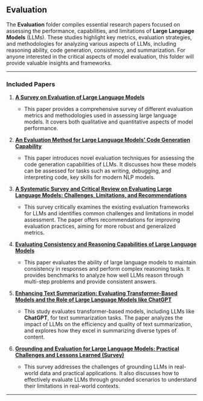 ## **Evaluation**

The **Evaluation** folder compiles essential research papers focused on assessing the performance, capabilities, and limitations of **Large Language Models** (LLMs). These studies highlight key metrics, evaluation strategies, and methodologies for analyzing various aspects of LLMs, including reasoning ability, code generation, consistency, and summarization. For anyone interested in the critical aspects of model evaluation, this folder will provide valuable insights and frameworks.

---

### **Included Papers**

1. **[A Survey on Evaluation of Large Language Models](<link-to-paper>)**  
   - This paper provides a comprehensive survey of different evaluation metrics and methodologies used in assessing large language models. It covers both qualitative and quantitative aspects of model performance.

2. **[An Evaluation Method for Large Language Models' Code Generation Capability](<link-to-paper>)**  
   - This paper introduces novel evaluation techniques for assessing the code generation capabilities of LLMs. It discusses how these models can be assessed for tasks such as writing, debugging, and interpreting code, key skills for modern NLP models.

3. **[A Systematic Survey and Critical Review on Evaluating Large Language Models: Challenges, Limitations, and Recommendations](<link-to-paper>)**  
   - This survey critically examines the existing evaluation frameworks for LLMs and identifies common challenges and limitations in model assessment. The paper offers recommendations for improving evaluation practices, aiming for more robust and generalized metrics.

4. **[Evaluating Consistency and Reasoning Capabilities of Large Language Models](<link-to-paper>)**  
   - This paper evaluates the ability of large language models to maintain consistency in responses and perform complex reasoning tasks. It provides benchmarks to analyze how well LLMs reason through multi-step problems and provide consistent answers.

5. **[Enhancing Text Summarization: Evaluating Transformer-Based Models and the Role of Large Language Models like ChatGPT](<link-to-paper>)**  
   - This study evaluates transformer-based models, including LLMs like **ChatGPT**, for text summarization tasks. The paper analyzes the impact of LLMs on the efficiency and quality of text summarization, and explores how they excel in summarizing diverse types of content.

6. **[Grounding and Evaluation for Large Language Models: Practical Challenges and Lessons Learned (Survey)](<link-to-paper>)**  
   - This survey addresses the challenges of grounding LLMs in real-world data and practical applications. It also discusses how to effectively evaluate LLMs through grounded scenarios to understand their limitations in real-world contexts.

---


